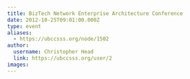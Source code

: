 ```yaml
---
title: BizTech Network Enterprise Architecture Conference 
date: 2012-10-25T09:01:00.000Z
type: event
aliases:
  - https://ubccsss.org/node/1502
author:
  username: Christopher Head
  link: https://ubccsss.org/user/2
images:
---
```


